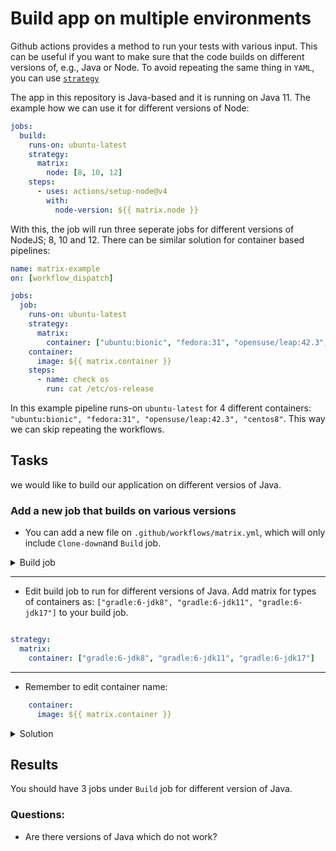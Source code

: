 # Build app on multiple environments

Github actions provides a method to run your tests with various input. This can
be useful if you want to make sure that the code builds on different versions of,
e.g., Java or Node. To avoid repeating the same thing in `YAML`, you can use
[`strategy`](https://docs.github.com/en/actions/reference/workflow-syntax-for-github-actions#jobsjob_idstrategy)

The app in this repository is Java-based and it is running on Java 11. The example how we can use it for different versions of Node:
```yaml 
jobs:
  build:
    runs-on: ubuntu-latest
    strategy:
      matrix:
        node: [8, 10, 12]
    steps:
      - uses: actions/setup-node@v4
        with:
          node-version: ${{ matrix.node }}
```
With this, the job will run three seperate jobs for different versions of NodeJS; 8, 10 and 12. 
There can be similar solution for container based pipelines: 

```YAML
name: matrix-example
on: [workflow_dispatch]

jobs:
  job:
    runs-on: ubuntu-latest
    strategy:
      matrix:
        container: ["ubuntu:bionic", "fedora:31", "opensuse/leap:42.3", "centos:8"]
    container:
      image: ${{ matrix.container }}      
    steps:
      - name: check os
        run: cat /etc/os-release
```
In this example pipeline runs-on `ubuntu-latest` for 4 different containers: `"ubuntu:bionic", "fedora:31", "opensuse/leap:42.3", "centos8"`. This way we can skip repeating the workflows.


## Tasks
we would like to build our application on different versios of Java. 

### Add a new job that builds on various versions

- You can add a new file on `.github/workflows/matrix.yml`, which will only include `Clone-down`and `Build` job. 

<details>
<summary> Build job </summary>

```YAML
name: Matrix workflow
on: push
jobs:
  Build:
    runs-on: ubuntu-latest
    container: gradle:6-jdk11
    steps:
      - name: Clone down repository
        uses: actions/checkout@v4       
      - name: Build application
        run: ci/build-app.sh
      - name: Test
        run: ci/unit-test-app.sh
  ```

</details>

____


- Edit build job to run  for different versions of Java. Add matrix for types of containers as: `["gradle:6-jdk8", "gradle:6-jdk11", "gradle:6-jdk17"]` to your build job. 

```yaml

strategy:
  matrix:
    container: ["gradle:6-jdk8", "gradle:6-jdk11", "gradle:6-jdk17"]

```


_____
- Remember to edit container name:

```yaml
    container:
      image: ${{ matrix.container }}     
```

<details>
<summary> Solution</summary>

``` yaml  
name: Matrix workflow
on: push
jobs:
  Build:
    runs-on: ubuntu-latest
    strategy:
      matrix:
        container: ["gradle:6-jdk8", "gradle:6-jdk11", "gradle:6-jdk17"]
    container:
      image: ${{ matrix.container }}   

    steps:
      - name: Clone down repository
        uses: actions/checkout@v4       
      - name: Build application
        run: ci/build-app.sh
      - name: Test
        run: ci/unit-test-app.sh
```
</details>

## Results 
You should have 3 jobs under `Build` job for different version of Java. 

### Questions:

* Are there versions of Java which do not work?
